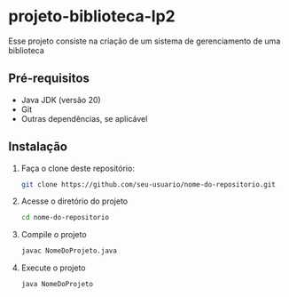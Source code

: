 # projeto-biblioteca-lp2

Esse projeto consiste na criação de um sistema de gerenciamento de uma biblioteca

## Pré-requisitos

- Java JDK (versão 20)
- Git
- Outras dependências, se aplicável

## Instalação

1. Faça o clone deste repositório:
   ```bash
   git clone https://github.com/seu-usuario/nome-do-repositorio.git
2. Acesse o diretório do projeto
   ```bash
   cd nome-do-repositorio
3. Compile o projeto
    ```bash
    javac NomeDoProjeto.java
5. Execute o projeto
    ```bash
    java NomeDoProjeto
